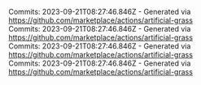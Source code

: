 Commits: 2023-09-21T08:27:46.846Z - Generated via https://github.com/marketplace/actions/artificial-grass
<br>
Commits: 2023-09-21T08:27:46.846Z - Generated via https://github.com/marketplace/actions/artificial-grass
<br>
Commits: 2023-09-21T08:27:46.846Z - Generated via https://github.com/marketplace/actions/artificial-grass
<br>
Commits: 2023-09-21T08:27:46.846Z - Generated via https://github.com/marketplace/actions/artificial-grass
<br>
